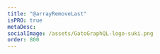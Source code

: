 ```yaml
---
title: "@arrayRemoveLast"
isPRO: true
metaDesc:
socialImage: /assets/GatoGraphQL-logo-suki.png
order: 800
---
```

